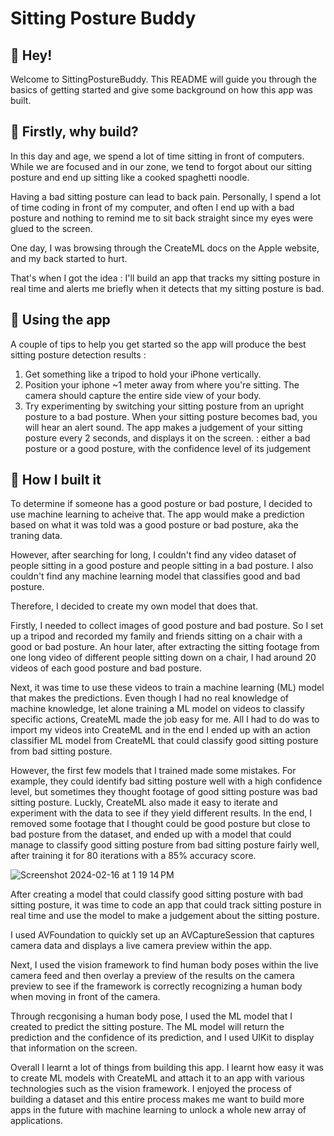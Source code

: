 # Sitting Posture Buddy

## 👋 Hey!
Welcome to SittingPostureBuddy.  This README will guide you through the basics of getting started and give some background on how this app was built.

## 🤔 Firstly, why build?
In this day and age, we spend a lot of time sitting in front of computers.  While we are focused and in our zone, we tend to forgot about our sitting posture and end up sitting like a cooked spaghetti noodle.  

Having a bad sitting posture can lead to back pain.  Personally, I spend a lot of time coding in front of my computer, and often I end up with a bad posture and nothing to remind me to sit back straight since my eyes were glued to the screen.  

One day, I was browsing through the CreateML docs on the Apple website, and my back started to hurt.  

That's when I got the idea : I'll build an app that tracks my sitting posture in real time and alerts me briefly when it detects that my sitting posture is bad.

## 📱 Using the app
A couple of tips to help you get started so the app will produce the best sitting posture detection results : 
1. Get something like a tripod to hold your iPhone vertically.
2. Position your iphone ~1 meter away from where you're sitting.  The camera should capture the entire side view of your body.
3. Try experimenting by switching your sitting posture from an upright posture to a bad posture.  When your sitting posture becomes bad, you will hear an alert sound.  The app makes a judgement of your sitting posture every 2 seconds, and displays it on the screen. : either a bad posture or a good posture, with the confidence level of its judgement

## 🔨 How I built it
To determine if someone has a good posture or bad posture, I decided to use machine learning to acheive that.  The app would make a prediction based on what it was told was a good posture or bad posture, aka the traning data.  

However, after searching for long, I couldn't find any video dataset of people sitting in a good posture and people sitting in a bad posture.  I also couldn't find any machine learning model that classifies good and bad posture.  

Therefore, I decided to create my own model that does that.  

Firstly, I needed to collect images of good posture and bad posture.  So I set up a tripod and recorded my family and friends sitting on a chair with a good or bad posture.  An hour later, after extracting the sitting footage from one long video of different people sitting down on a chair, I had around 20 videos of each good posture and bad posture.  

Next, it was time to use these videos to train a machine learning (ML) model that makes the predictions.  Even though I had no real knowledge of machine knowledge, let alone training a ML model on videos to classify specific actions, CreateML made the job easy for me.  All I had to do was to import my videos into CreateML and in the end I ended up with an action classifier ML model from CreateML that could classify good sitting posture from bad sitting posture.  

However, the first few models that I trained made some mistakes.  For example, they could identify bad sitting posture well with a high confidence level, but sometimes they thought footage of good sitting posture was bad sitting posture.  Luckly, CreateML also made it easy to iterate and experiment with the data to see if they yield different results.  In the end, I removed some footage that I thought could be good posture but close to bad posture from the dataset, and ended up with a model that could manage to classify good sitting posture from bad sitting posture fairly well, after training it for 80 iterations with a 85% accuracy score.  

![Screenshot 2024-02-16 at 1 19 14 PM](https://github.com/RexanWONG/sitting-posture-buddy/assets/96183717/b03f6e55-8858-49ab-9d38-d030009e29f1)

After creating a model that could classify good sitting posture with bad sitting posture, it was time to code an app that could track sitting posture in real time and use the model to make a judgement about the sitting posture.  

I used AVFoundation to quickly set up an AVCaptureSession that captures camera data and displays a live camera preview within the app.  

Next, I used the vision framework to find human body poses within the live camera feed and then overlay a preview of the results on the camera preview to see if the framework is correctly recognizing a human body when moving in front of the camera.  

Through recgonising a human body pose, I used the ML model that I created to predict the sitting posture.  The ML model will return the prediction and the confidence of its prediction, and I used UIKit to display that information on the screen.  

Overall I learnt a lot of things from building this app.  I learnt how easy it was to create ML models with CreateML and attach it to an app with various technologies such as the vision framework.  I enjoyed the process of building a dataset and this entire process makes me want to build more apps in the future with machine learning to unlock a whole new array of applications.
